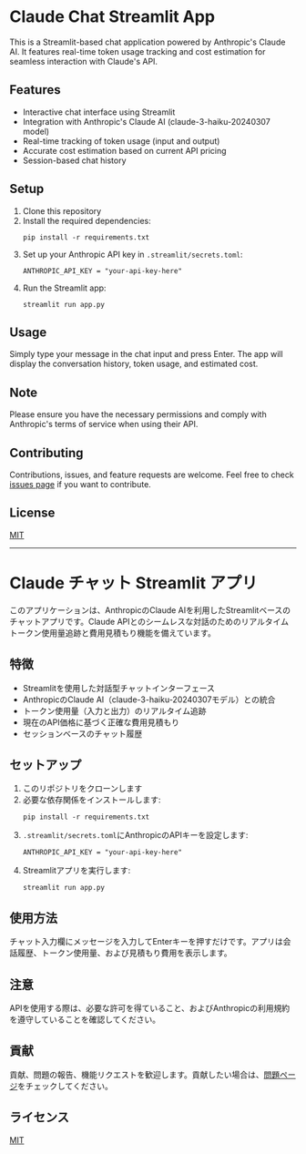 # Claude Chat Streamlit App

This is a Streamlit-based chat application powered by Anthropic's Claude AI. It features real-time token usage tracking and cost estimation for seamless interaction with Claude's API.

## Features

- Interactive chat interface using Streamlit
- Integration with Anthropic's Claude AI (claude-3-haiku-20240307 model)
- Real-time tracking of token usage (input and output)
- Accurate cost estimation based on current API pricing
- Session-based chat history

## Setup

1. Clone this repository
2. Install the required dependencies:
   ```
   pip install -r requirements.txt
   ```
3. Set up your Anthropic API key in `.streamlit/secrets.toml`:
   ```
   ANTHROPIC_API_KEY = "your-api-key-here"
   ```
4. Run the Streamlit app:
   ```
   streamlit run app.py
   ```

## Usage

Simply type your message in the chat input and press Enter. The app will display the conversation history, token usage, and estimated cost.

## Note

Please ensure you have the necessary permissions and comply with Anthropic's terms of service when using their API.

## Contributing

Contributions, issues, and feature requests are welcome. Feel free to check [issues page](https://github.com/yourusername/claude-chat-streamlit-app/issues) if you want to contribute.

## License

[MIT](https://choosealicense.com/licenses/mit/)

---

# Claude チャット Streamlit アプリ

このアプリケーションは、AnthropicのClaude AIを利用したStreamlitベースのチャットアプリです。Claude APIとのシームレスな対話のためのリアルタイムトークン使用量追跡と費用見積もり機能を備えています。

## 特徴

- Streamlitを使用した対話型チャットインターフェース
- AnthropicのClaude AI（claude-3-haiku-20240307モデル）との統合
- トークン使用量（入力と出力）のリアルタイム追跡
- 現在のAPI価格に基づく正確な費用見積もり
- セッションベースのチャット履歴

## セットアップ

1. このリポジトリをクローンします
2. 必要な依存関係をインストールします:
   ```
   pip install -r requirements.txt
   ```
3. `.streamlit/secrets.toml`にAnthropicのAPIキーを設定します:
   ```
   ANTHROPIC_API_KEY = "your-api-key-here"
   ```
4. Streamlitアプリを実行します:
   ```
   streamlit run app.py
   ```

## 使用方法

チャット入力欄にメッセージを入力してEnterキーを押すだけです。アプリは会話履歴、トークン使用量、および見積もり費用を表示します。

## 注意

APIを使用する際は、必要な許可を得ていること、およびAnthropicの利用規約を遵守していることを確認してください。

## 貢献

貢献、問題の報告、機能リクエストを歓迎します。貢献したい場合は、[問題ページ](https://github.com/yourusername/claude-chat-streamlit-app/issues)をチェックしてください。

## ライセンス

[MIT](https://choosealicense.com/licenses/mit/)
